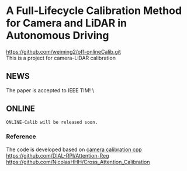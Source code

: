 # A Full-Lifecycle Calibration Method for Camera and LiDAR in Autonomous Driving
https://github.com/weiming2/off-onlineCalib.git \
This is a project for  camera-LiDAR calibration

## NEWS 
The paper is accepted to IEEE TIM! \


## ONLINE 
    ONLINE-Calib will be released soon.








### Reference
The code is developed based on [camera calibration cpp](https://github.com/enazoe/camera_calibration_cpp)
https://github.com/DIAL-RPI/Attention-Reg
https://github.com/NicolasHHH/Cross_Attention_Calibration
